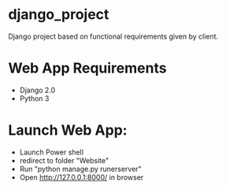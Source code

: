 # django_project
Django project based on functional requirements given by client. 

# Web App Requirements
- Django 2.0
- Python 3

# Launch Web App:
- Launch Power shell
- redirect to folder "Website"
- Run "python manage.py runerserver"
- Open http://127.0.0.1:8000/ in browser 